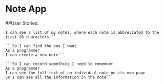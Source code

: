 # Note App

##User Stories:
```As a programmer
I can see a list of my notes, where each note is abbreviated to the first 20 characters```

```So I can find the one I want
As a programmer
I can create a new note```

```So I can record something I need to remember
As a programmer
I can see the full text of an individual note on its own page
So I can see all the information in the note```
